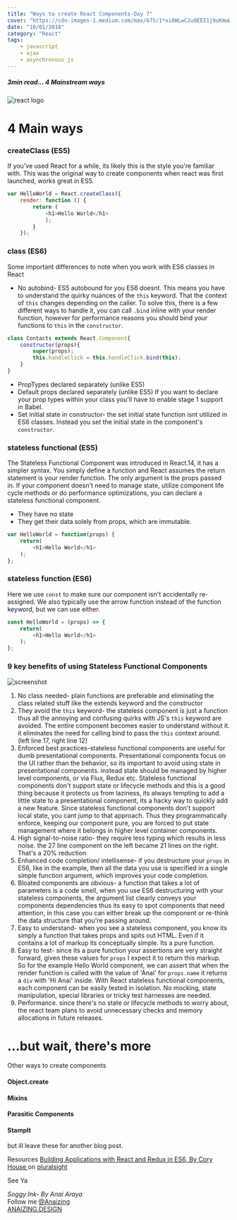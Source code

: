 ```yaml
---
title: "Ways to create React Components-Day 7"
cover: "https://cdn-images-1.medium.com/max/675/1*oi8WLwC2u0EEI1j9uKmwWg.png"
date: "10/01/2018"
category: "React"
tags:
    - javascript
    - ajax
    - asynchronous js
---
```

##### 3min read... 4 Mainstream ways


![react logo](https://cdn-images-1.medium.com/max/675/1*oi8WLwC2u0EEI1j9uKmwWg.png)

# 4 Main ways

### createClass (ES5)
If you've used React for a while, its likely this is the style you're familiar with. This was the original way to create components when react was first launched, works great in ES5.

```js
var HelloWorld = React.createClass({
    render: function () {
        return (
            <h1>Hello World</h1>
            );
        }
    });
```

### class (ES6)
Some important differences to note when you work with ES6 classes in React

* No autobind- ES5 autobound for you ES6 doesnt. This means you have to understand the quirky nuances of the `this` keyword. That the context of `this` changes depending on the caller. To solve this, there is a few different ways to handle it, you can call `.bind` inline with your render function, however for performance reasons you should bind your functions to `this` in the `constructor`.

```js
class Contacts extends React.Component{
    constructor(props){
        super(props);
        this.handleClick = this.handleClick.bind(this);
    }
}
```

* PropTypes declared separately (unlike ES5)
* Default props declared separately (unlike ES5)
If you want to declare your prop types within your class you'll have to enable stage 1 support in Babel.
* Set initial state in constructor- the set initial state function isnt utilized in ES6 classes. Instead you set the initial state in the component's
`constructor`.

### stateless functional (ES5)
The Stateless Functional Component was introduced in React.14, it has a simpler syntax. You simply define a function and React assumes the return statement is your render function. The only argument is the props passed in. If your component doesn't need to manage state, utilize component life cycle methods or do performance optimizations, you can declare a stateless functional component.
* They have no state
* They get their data solely from props, which are immutable.

```js
var HelloWorld = function(props) {
    return(
        <h1>Hello World</h1>
    );
};
```

### stateless function (ES6)
Here we use `const` to make sure our component isn't accidentally re-assigned. We also typically use the arrow function instead of the function keyword, but we can use either.

```js
const HelloWorld = (props) => {
    return(
        <h1>Hello World</h1>
    );
};
```

### 9 key benefits of using Stateless Functional Components

![screenshot](https://scontent-syd2-1.xx.fbcdn.net/v/t1.0-9/26196121_10159740812160117_6391108645435182703_n.jpg?oh=1f52643985a9abb7f5d1df0f82d310d7&oe=5AFE1845)

1. No class needed- plain functions are preferable and eliminating the class related stuff like the extends keyword and the constructor
2. They avoid the `this` keyword- the stateless component is just a function thus all the annoying and confusing quirks with JS's `this` keyword are avoided. The entire component becomes easier to understand without it. it eliminates the need for calling bind to pass the `this` context around. (left line 17, right line 12)
3. Enforced best practices-stateless functional components are useful for dumb presentational components. Presentational components focus on the UI rather than the behavior, so its important to avoid using state in presentational components. instead state should be managed by higher level components, or via Flux, Redux etc. Stateless functional components don't support state or lifecycle methods and this is a good thing because it protects us from laziness, its always tempting to add a little state to a presentational component, its a hacky way to quickly add a new feature. Since stateless functional components don't support local state, you cant jump to that approach. Thus they programmatically enforce, keeping our component pure, you are forced to put state management where it belongs in higher level container components.
4. High signal-to-noise ratio- they require less typing which results in less noise. the 27 line component on the left became 21 lines on the right. That's a 20% reduction
5. Enhanced code completion/ intellisense- if you destructure your `props` in ES6, like in the example, then all the data you use is specified in a single simple function argument, which improves your code completion.
6. Bloated components are obvious- a function that takes a lot of parameters is a code smell, when you use ES6 destructuring with your stateless components, the argument list clearly conveys your components dependencies thus its easy to spot components that need attention, in this case you can either break up the component or re-think the data structure that you're passing around.
7. Easy to understand- when you see a stateless component, you know its simply a function that takes props and spits out HTML. Even if it contains a lot of markup its conceptually simple. Its a pure function.
8. Easy to test- since its a pure function your assertions are very straight forward, given these values for `props` I expect it to return this markup. So for the example Hello World component, we can assert that when the render function is called with the value of 'Anai' for `props.name` it returns a `div` with 'Hi Anai' inside. With React stateless functional components, each component can be easily tested in isolation. No mocking, state manipulation, special libraries or tricky test harnesses are needed.
9. Performance. since there's no state or lifecycle methods to worry about, the react team plans to avoid unnecessary checks and memory allocations in future releases.

# ...but wait, there's more
Other ways to create components

#### Object.create

#### Mixins

#### Parasitic Components

#### StampIt

but ill leave these for another blog post.

Resources
[Building Applications with React and Redux in ES6, By Cory House ](https://app.pluralsight.com/player?course=react-redux-react-router-es6&author=cory-house&name=react-redux-react-router-es6-m8&clip=14&mode=live) on [pluralsight](https://www.pluralsight.com/)



See Ya


_Soggy Ink- By Anai Araya_<br>
Follow me [@Anaizing](https://twitter.com/Anaizing) <br>
[ANAIZING.DESIGN](https://anaizing.design/)